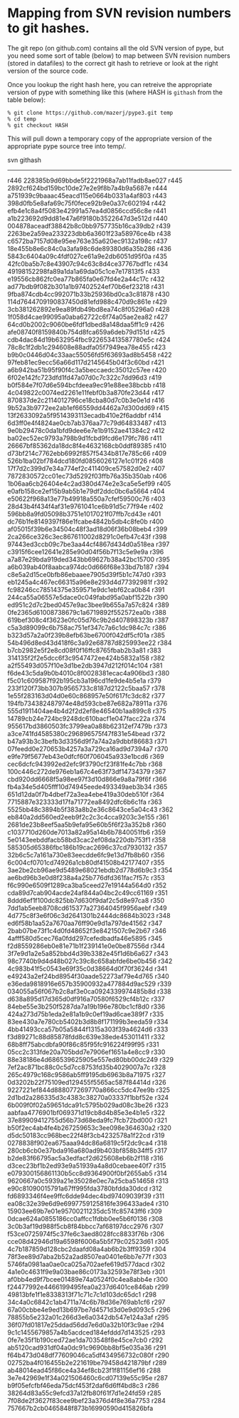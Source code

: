 # Mapping from SVN revision numbers to git hashes.

The git repo (on github.com) contains all the old SVN version of pype,
but you need some sort of table (below) to map between SVN revision
numbers (stored in datafiles) to the correct git hash to retrieve or
look at the right version of the source code.

Once you lookup the right hash here, you can retreive the appropriate
version of pype with something like this (where HASH is `githash` from
the table below):

    % git clone https://github.com/mazerj/pype3.git temp
	% cd temp
    % git checkout HASH

This will pull down a temporary copy of the appropriate version
of the appropriate pype source tree into temp/.


svn  githash
---- ----------------------------------------
r446 228385b9d69bbde5f2221968a7ab11fadb8ae027
r445 2892cf624bd159bc10de27e2e9f8b7a4b9a5687e
r444 a751939c9baaac45eacd115e0664b0331a4af803
r443 398d0fb5e8afa69c75f0fece92b9e0a37c602194
r442 efb4e1c8a4f5083e42991a57ea4d0856ccd56c8e
r441 a1b223692d9dd81e47a6f9180b3522647d3e512d
r440 004878aceadf38842b8c0bb9757735b16ca39db2
r439 2263be2a59ea233223dbb6a3601f23a58976ce4b
r438 c6572ba7157d08e95ee763e35a620ec9132a198c
r437 18e455b8e6c84c0a3afa98c6de89380d6a35b286
r436 5843c6404a09c4fdf027ce61a9e2db6051d95f0a
r435 42fc0ba5b7c8e43907c94c63c8d4ce37767bdf1c
r434 49198152298fa89a1da1a69da05c1ce7e17813f5
r433 e19556cb862fc0ea77b865fa0e67fd4e2a44c17c
r432 ad77bdb9f082b301a1b97402524ef70b6ef23218
r431 9fba874cdb4cc992071b33b25936bd0ca3c81878
r430 114d7644709190837450d81efd988c470d9c861e
r429 3cb381262892e9ea89fdb49bd8ea74c8f05296a0
r428 1f058d4cae99095a0aba62722c6f74a05ae2ea82
r427 64cd0b2002c9060be6fdf1dbed8a148daa5ff1c9
r426 afe08740f8159840b754d8fca659a6deb79d151d
r425 cdb4dac84d19b632954fbc922653413587780e5c
r424 78c8c1f2db1c294608e88adfa05f7949ea78e455
r423 b9b0c0446d04c33aac55056fd5f63693ad8b5458
r422 97feb81ec9ecc56a66d117d2145645b04f3c60bd
r421 a6b942ba51b95f90f4c3a5beccaedc35012c57ee
r420 6f02e142fc723dfd1fd47a07d0c7c322c7dd96d3
r419 b0f584e7f07d6e594bcfdeea9ec91e88ee38bcbb
r418 4c049822c0074ed2261e11febf0b3a870fe23d44
r417 870837de2c2114012796ce18cba80d7c0b3e0e1d
r416 9b52a3b9772ee2ab1ef66559dd4462a7d300dd69
r415 13f2633092a5f9514393113ecadb410e2f6addbf
r414 6d3ff0e4f4824ae0cb7ab376aa77c79d64833487
r413 9e0b29478c0da1bfd9dee6e7e1b9152ae41384c2
r412 ba02ec52ec9793a798b9d1fcbd9fcd6e179fc786
r411 26667bf85362da18dc8f4e4632168cb0ddf89385
r410 d73bf214c7762ebb6992f857f5434b817e785c66
r409 526b1ba02bf784dcd180fd0856026127e1c01f26
r408 17f7d2c399d7e34a774ef2c411409ce57582d0e2
r407 7872830572cc01ec73d5292f03ffb76a35b350ab
r406 1b06aa6cb26404e4c2ad380d474e2e3ca5e5ef99
r405 e0afb158ce2ef15b9ab5b1e79df2ddc0bc6a5664
r404 e50622f968a13e77b49918a550a7cfef59500c76
r403 28d43b4f434f4af31e9761041ce6b91d5c77f94e
r402 596bb8a9fd05098b3751e1017021f07ffb7cd43e
r401 dc76b1fe8149397f86e1fcabe4842b5db4c8fe0b
r400 af05015f39b6e34504c48f3ad18d06f36b08beb4
r399 2ca266ce326c3ec867611002d8291c0efb47c43f
r398 97443ed3ccb09c7be3aa44cf4867d434d0a518ea
r397 c3915f6cee12641e285e90d04f56b7f13c5e9e9a
r396 a7a87e29bda919ded343bb69627b38a42bc15700
r395 a6b039ab40f8aabca974dc0d666f68e33bd7b187
r394 c8e5a2d15ce0bfb86ebaaee7905d39f5b1c747d0
r393 eb1245a4c467ec66315a96e8e293d4d77392981f
r392 fc98246cc78514375e359571e9dc1ebf62ca0b84
r391 244ca55a06557e5dace0c049fabd95a0abf1522b
r390 ed951c2d7c2bed0457e9ac3bee9b655a7a57c824
r389 0fe2365d61008738679c1a6719892f552572ea0b
r388 619bef308c4f3623e0fc05d76c9b2d407898323b
r387 c5a3d89099c6b758ac751ef347c7a6c1dc984c7c
r386 b323d57a2a0f239b8efb63be6700f042df5cf01a
r385 54b496d8ed43d418f6c3a92e68787d825993ee22
r384 b7cb2982e5f2e8cd08f0f16ffc8765fbab2b3a81
r383 314135f2f2e5dcc6f3c9547472ee424b5832a158
r382 a2f55493d057f10e3d1be2db3947d212f014c104
r381 f6de43c5da9b0b4010c8f0028381ecac4a906bd3
r380 f5c01c609587f92b195cb3a196cd1fe9de4b5e1a
r379 233f120f73bb307b9565733c8187d2122c5baa57
r378 1e55f283163d04d0e60c868957e50f617fc3dc82
r377 194fb734382487974e48d593cbe87e682a78911a
r376 555d1911404ae4b4d2f2d2ef8e46540b1aa899c8
r375 14789cb24e724bc9248dc610bacf1e047facc22a
r374 955617bd3860503fc3799ea0a88b62312ef7479b
r373 a3ce741fd4585380c296896575f47f831e54bead
r372 b47a93b3c3befb3d3356d9f7a74a2a9dbbf86683
r371 07feedd0e270653b4257a3a729ca16ad9d7394a7
r370 e9fe79f5677eb43e0dfcf60f706045a933e1bcd6
r369 cec6dcfc943992ed2efc9f3790cf23f81fe4c7bb
r368 100c446c272de976eb1a67c4e63f73df14734379
r367 cbd920dd6668f5a98ee97f3d10d866e9a8a79f6f
r366 fb4a34e5d405fff10d74945eede493349aeb3b34
r365 651d12da0f7b4dbef72a3ea4ebe419a30deb510f
r364 7715887e323333d17fa71772ea8492dfc6b6c1fa
r363 5525bb48c3894b5f383a8b2e36c8643ce5a04c43
r362 eb840a2dd560ed2eeb9f2c2c3c4cca9203c3e155
r361 2681de23b8eef5aa5b9efa95e60b5f6f23a352b8
r360 c1037710d260de7013a82a95a14b6b7840051fb6
r359 5e0143eebddfacb58bd3cac2ef08da220db753f1
r358 585305d65386fbc186b19cac2696c37cd7930132
r357 32b6c5c7a161a730e83eecdde6fc9e13d7fb8b60
r356 6c004cf0701cd74926a1cb80df41508b42177407
r355 3ae2be2cb96ae9d5489e68021ebdb2d778d6b9c3
r354 ae6bd96b3e0d8f238a4a25b776dfd361fac7f57c
r353 f6c990e6509f1289ca3ba5ceed27e19144a564d0
r352 cda89d7cab904acde24af844a04bc2c49cc61169
r351 8ddd6ef1f100dc825bb7d630f9daf2c5d8e97ca8
r350 7dd1ab5eeb8708cd615377a27364045f9956aebf
r349 4d775c8f3e6f06c3d2641301b2444dc8684b3023
r348 ed6f58b1aa52a7670aa76ff90e9d1a797de41562
r347 2bab07be73f1c4d0fd48652f3e8421507c9e2b67
r346 4afff580d5cec76a0fdd297cefedbadfa46e5895
r345 f2d8559286eb0e81e71b1f239141e0e0be87556d
r344 3f7e9d1a2e5a852bbd4d39b3382e45f1d6b6a627
r343 98c7740b9d4d48b027c39c8c658abfde6be0b456
r342 4c983b41f5c0543e69f35c0d38664d0f70f3624d
r341 e49243a2ef24bd8954f30aade52273af79e4d765
r340 e36eda9818916e657b35900932a477884d9ac529
r339 034055a56f067b2c8af3e0ca0924339974485b8d
r338 d638a895d17d365d0df916a70580f6529cf4b12c
r337 84ebe55e3b250f5287da7a19b196e780bc1cf8d0
r336 424a273d75b1eda2e81a1b9c0ef19ad6cae389f7
r335 83ee430a7e780cb5402b3d8b8f171199b3eeda59
r334 4bb41493cca57b05a5844f1315a303f39a4624d6
r333 f3d89271c88d85878fdd8c639e38ede453011411
r332 68b8ff75abcdbfa90f86c85f95fc916224f99f95
r331 05cc2c313fde20a705bdd7e7906ef1651a4e8cc9
r330 88e38186e4d686539625905e557ed80bb00dc249
r329 7ef2ac871bc88c0c5d7cc8753fd35b4029007a7c
r328 265c4979c168c9586ab5ff9195db6963b8a71975
r327 0d3202b22f75109ed129455f5565ac587f84414d
r326 9227221ef844d888077269770a866cc5dc47ee9b
r325 2d1bd2a286335d3c4383c38270a03337f1bbf52e
r324 6b009f0f02a59651dca91c5795b029ad08c3be26
r323 aabfaa4776901bf069371d19cb8d4b85e3e4b1e5
r322 37e89909412755d56b73d68eda9fc7fcb72bd000
r321 b50f2ec4ab4fe4b267259653c3ee098e364630a2
r320 d5dc50183cc968bec22f48f3cb4232578a1f22cd
r319 0278838f902ea675aaa94dc86a6819c5f2dc9ca4
r318 280cb6cb0e37bda916a680ad9b403bf858b34ff5
r317 b2de83f66795ac5a3edfacf2d625608eb6b2f118
r316 d3cec23bf1b2ed93e9a51939a4a8d0cebaee40f7
r315 e079300156861130b5cc8d9364900f0bf2655ab5
r314 9620667a0c5939a21e35028e0ec7a25cba514658
r313 e90c81090015791a67ff995fda3780bfdda30dcd
r312 fd6893346f4ee9ffc6dde94dec4bd97409039f39
r311 ea08c32e39e6d9e6997759125816fe396433ade4
r310 15903ee69b7e01e95700211235dc51fc85743ff6
r309 0dcae624a0855186cc0affcc1fdbb0ee5b6f0136
r308 3c0b3af19d988f5cb8f84bbcc7af68197dcc2976
r307 f53ce0725974f5c37fe6c3aed8028fcc8833f76b
r306 cce08d42946d19a6598f6006a5b5f79c02523d61
r305 4c7b187859d128cbc2daafd08a4ab6b2b3ff9359
r304 78f3ee89d7aba2b52a2ad8507ea0401e6bb7e77f
r303 5746fa0981aa0ae0ca025a702aefe619d577dacd
r302 4a1e0c4631f9e9a03bae86c0173a32593e78f3eb
r301 af0bb4ed9f7bcee01489e74a0524f0c4ea8abb4e
r300 f24477992e4466199495fea0a237d6401ce846ab
r299 49813bfe1f1e8338313f71c71c7c1d103dc65dc1
r298 34c4a0c6842c1ab4711a74c6b78d36e769ab1cf6
r297 67a00cbbe4e9ed13b697be7d4571d3d0e9d093c5
r296 78855b5e232a01c266d3e6a0342db547e124a3af
r295 36f07fd01817e25ddad56dd7e6d0a32b10f3c9ae
r294 9c1c1455679857a4b5acdced184efddd7d143525
r293 0fe7e35f1b190ced72ae1da703548f8e45ce7cb0
r292 ab5120cad931df04a0dc91c9690bb8bf5e035a36
r291 f64b473d048df77609046ca5df434956732c080f
r290 02752ba4f016455b2e221619be79458d421879bf
r289 ab48014ead45f86ce4a34ef8cb23f1f81156ef16
r288 3e7e42969e1f34a021506460c6cd07139e55c95e
r287 b9f05efcfbf46eda75dcf453f2daf6d6ff4bd8c3
r286 38264d83a55c9efcd37a12fb80f61f7d1e24fd59
r285 7f08de2f3627f83cee9bef23a376d4f8e36a7753
r284 757667b2cb0465848f873b16990590d415826bfa
